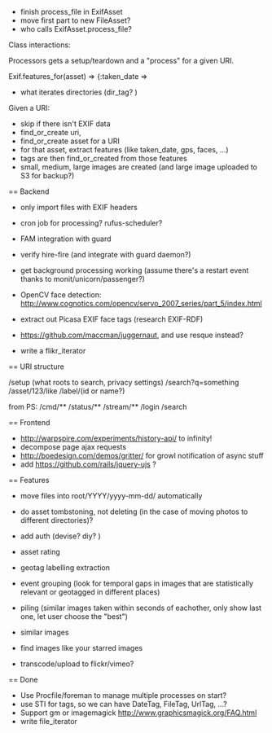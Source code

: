 * finish process_file in ExifAsset
* move first part to new FileAsset?
* who calls ExifAsset.process_file?

Class interactions:

Processors gets a setup/teardown and a "process" for a given URI.

Exif.features_for(asset) => {:taken_date =>


* what iterates directories (dir_tag? )

Given a URI:
* skip if there isn't EXIF data
* find_or_create uri,
* find_or_create asset for a URI
* for that asset, extract features (like taken_date, gps, faces, ...)
* tags are then find_or_created from those features
* small, medium, large images are created (and large image uploaded to S3 for backup?)

== Backend

* only import files with EXIF headers

* cron job for processing? rufus-scheduler?
* FAM integration with guard
* verify hire-fire (and integrate with guard daemon?)
* get background processing working (assume there's a restart event thanks to monit/unicorn/passenger?)
* OpenCV face detection: http://www.cognotics.com/opencv/servo_2007_series/part_5/index.html
* extract out Picasa EXIF face tags (research EXIF-RDF)
* https://github.com/maccman/juggernaut, and use resque instead?

* write a flikr_iterator

== URI structure

/setup (what roots to search, privacy settings)
/search?q=something
/asset/123/like
/label/(id or name?)

from PS:
/cmd/**
/status/**
/stream/**
/login
/search

== Frontend

* http://warpspire.com/experiments/history-api/ to infinity!
* decompose page ajax requests
* http://boedesign.com/demos/gritter/ for growl notification of async stuff
* add https://github.com/rails/jquery-ujs ?

== Features

* move files into root/YYYY/yyyy-mm-dd/ automatically

* do asset tombstoning, not deleting (in the case of moving photos to different directories)?
* add auth (devise? diy? )
* asset rating
* geotag labelling extraction
* event grouping
  (look for temporal gaps in images that are statistically relevant or geotagged in different places)
* piling (similar images taken within seconds of eachother, only show last one, let user choose the "best")
* similar images
* find images like your starred images
* transcode/upload to flickr/vimeo?

== Done

* Use Procfile/foreman to manage multiple processes on start?
* use STI for tags, so we can have DateTag, FileTag, UrlTag, ...?
* Support gm or imagemagick http://www.graphicsmagick.org/FAQ.html
* write file_iterator

